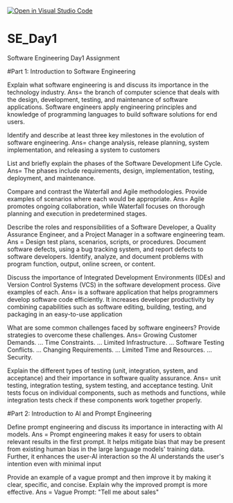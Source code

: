 [![Open in Visual Studio Code](https://classroom.github.com/assets/open-in-vscode-2e0aaae1b6195c2367325f4f02e2d04e9abb55f0b24a779b69b11b9e10269abc.svg)](https://classroom.github.com/online_ide?assignment_repo_id=15577404&assignment_repo_type=AssignmentRepo)
# SE_Day1
Software Engineering Day1 Assignment

#Part 1: Introduction to Software Engineering 

Explain what software engineering is and discuss its importance in the technology industry. Ans= the branch of computer science that deals with the design, development, testing, and maintenance of software applications. Software engineers apply engineering principles and knowledge of programming languages to build software solutions for end users.


Identify and describe at least three key milestones in the evolution of software engineering. Ans= change analysis, release planning, system implementation, and releasing a system to customers


List and briefly explain the phases of the Software Development Life Cycle. Ans=  The phases include requirements, design, implementation, testing, deployment, and maintenance.


Compare and contrast the Waterfall and Agile methodologies. Provide examples of scenarios where each would be appropriate. Ans= Agile promotes ongoing collaboration, while Waterfall focuses on thorough planning and execution in predetermined stages.


Describe the roles and responsibilities of a Software Developer, a Quality Assurance Engineer, and a Project Manager in a software engineering team. Ans = Design test plans, scenarios, scripts, or procedures. Document software defects, using a bug tracking system, and report defects to software developers. Identify, analyze, and document problems with program function, output, online screen, or content. 


Discuss the importance of Integrated Development Environments (IDEs) and Version Control Systems (VCS) in the software development process. Give examples of each. Ans= is a software application that helps programmers develop software code efficiently. It increases developer productivity by combining capabilities such as software editing, building, testing, and packaging in an easy-to-use application


What are some common challenges faced by software engineers? Provide strategies to overcome these challenges. Ans=
Growing Customer Demands. ...
Time Constraints. ...
Limited Infrastructure. ...
Software Testing Conflicts. ...
Changing Requirements. ...
Limited Time and Resources. ...
Security.


Explain the different types of testing (unit, integration, system, and acceptance) and their importance in software quality assurance. Ans= unit testing, integration testing, system testing, and acceptance testing. Unit tests focus on individual components, such as methods and functions, while integration tests check if these components work together properly.


#Part 2: Introduction to AI and Prompt Engineering


Define prompt engineering and discuss its importance in interacting with AI models. Ans = Prompt engineering makes it easy for users to obtain relevant results in the first prompt. It helps mitigate bias that may be present from existing human bias in the large language models' training data. Further, it enhances the user-AI interaction so the AI understands the user's intention even with minimal input


Provide an example of a vague prompt and then improve it by making it clear, specific, and concise. Explain why the improved prompt is more effective. Ans = Vague Prompt: "Tell me about sales"

